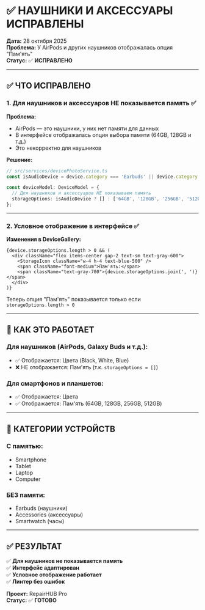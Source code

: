 # ✅ НАУШНИКИ И АКСЕССУАРЫ ИСПРАВЛЕНЫ

**Дата:** 28 октября 2025  
**Проблема:** У AirPods и других наушников отображалась опция "Пам'ять"  
**Статус:** ✅ **ИСПРАВЛЕНО**

---

## ✅ ЧТО ИСПРАВЛЕНО

### 1. **Для наушников и аксессуаров НЕ показывается память** ✅

**Проблема:**
- AirPods — это наушники, у них нет памяти для данных
- В интерфейсе отображалась опция выбора памяти (64GB, 128GB и т.д.)
- Это некорректно для наушников

**Решение:**
```typescript
// src/services/devicePhotoService.ts
const isAudioDevice = device.category === 'Earbuds' || device.category === 'Accessories';

const deviceModel: DeviceModel = {
  // Для наушников и аксессуаров НЕ показываем память
  storageOptions: isAudioDevice ? [] : ['64GB', '128GB', '256GB', '512GB'],
};
```

---

### 2. **Условное отображение в интерфейсе** ✅

**Изменения в DeviceGallery:**
```tsx
{device.storageOptions.length > 0 && (
  <div className="flex items-center gap-2 text-sm text-gray-600">
    <StorageIcon className="w-4 h-4 text-blue-500" />
    <span className="font-medium">Пам'ять:</span>
    <span className="text-gray-700">{device.storageOptions.join(', ')}</span>
  </div>
)}
```

Теперь опция "Пам'ять" показывается только если `storageOptions.length > 0`

---

## 📱 КАК ЭТО РАБОТАЕТ

### Для наушников (AirPods, Galaxy Buds и т.д.):
- ✅ Отображается: Цвета (Black, White, Blue)
- ❌ НЕ отображается: Пам'ять (т.к. `storageOptions = []`)

### Для смартфонов и планшетов:
- ✅ Отображается: Цвета
- ✅ Отображается: Пам'ять (64GB, 128GB, 256GB, 512GB)

---

## 🎯 КАТЕГОРИИ УСТРОЙСТВ

### С памятью:
- Smartphone
- Tablet
- Laptop
- Computer

### БЕЗ памяти:
- Earbuds (наушники)
- Accessories (аксессуары)
- Smartwatch (часы)

---

## ✅ РЕЗУЛЬТАТ

✅ **Для наушников не показывается память**  
✅ **Интерфейс адаптирован**  
✅ **Условное отображение работает**  
✅ **Линтер без ошибок**  

**Проект:** RepairHUB Pro  
**Статус:** ✅ **ГОТОВО**

